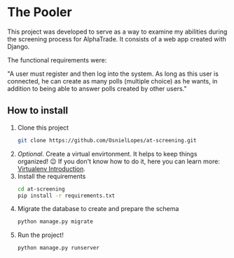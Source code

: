 # The Pooler

This project was developed to serve as a way to examine my abilities during the screening process for AlphaTrade. It consists of a web app created with Django.

The functional requirements were:

"A user must register and then log into the system. As long as this user is connected, he can create as many polls (multiple choice) as he wants, in addition to being able to answer polls created by other users."

## How to install
1. Clone this project
    ```bash
    git clone https://github.com/OsnielLopes/at-screening.git
    ```
2. _Optional_. Create a virtual envirtonment. It helps to keep things organized! 😉 If you don't know how to do it, here you can learn more: [Virtualenv Introduction](https://virtualenv.pypa.io/en/latest/user_guide.html#introduction).
3. Install the requirements
    ```bash
   cd at-screening
    pip install -r requirements.txt
    ```
4. Migrate the database to create and prepare the schema
    ```bash
    python manage.py migrate
    ```
5. Run the project!
    ```bash
   python manage.py runserver
   ```
